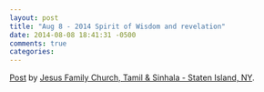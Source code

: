 ```yaml
---
layout: post
title: "Aug 8 - 2014 Spirit of Wisdom and revelation"
date: 2014-08-08 18:41:31 -0500
comments: true
categories: 
---
```

<div id="fb-root"></div> <script>(function(d, s, id) { var js, fjs = d.getElementsByTagName(s)[0]; if (d.getElementById(id)) return; js = d.createElement(s); js.id = id; js.src = "//connect.facebook.net/en_US/all.js#xfbml=1"; fjs.parentNode.insertBefore(js, fjs); }(document, 'script', 'facebook-jssdk'));</script>
<div class="fb-post" data-href="https://www.facebook.com/JFMTamilSinhalaStatenIslandNY/photos/a.804771759567676.1073741833.762600757118110/804770112901174/?type=1" data-width="466"><div class="fb-xfbml-parse-ignore"><a href="https://www.facebook.com/JFMTamilSinhalaStatenIslandNY/photos/a.804771759567676.1073741833.762600757118110/804770112901174/?type=1">Post</a> by <a href="https://www.facebook.com/JFMTamilSinhalaStatenIslandNY">Jesus Family Church, Tamil &amp; Sinhala - Staten Island, NY</a>.</div></div>